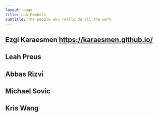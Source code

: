 ```yaml
---
layout: page
title: Lab Members
subtitle: The people who really do all the work
---
```


## Ezgi Karaesmen https://karaesmen.github.io/
## Leah Preus
## Abbas Rizvi
## Michael Sovic
## Kris Wang
